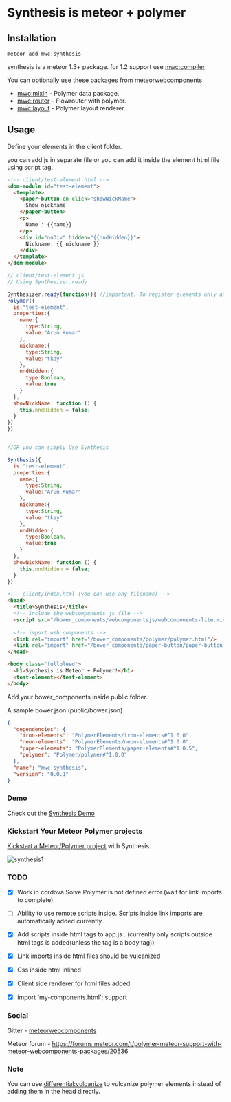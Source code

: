 # Synthesis is meteor + polymer


## Installation

`meteor add mwc:synthesis`

synthesis is a meteor 1.3+ package. for 1.2 support use [mwc:compiler](https://github.com/meteorwebcomponents/compiler)

You can optionally use these packages from meteorwebcomponents

* [mwc:mixin](https://github.com/meteorwebcomponents/mixin) -  Polymer data package.
* [mwc:router](https://github.com/meteorwebcomponents/router) - Flowrouter with polymer.
* [mwc:layout](https://github.com/meteorwebcomponents/layout) - Polymer layout renderer.

## Usage

Define your elements in the client folder.

you can add js in separate file or you can add it inside the element html file using script tag.


```html
<!-- client/test-element.html -->
<dom-module id="test-element">
  <template>
    <paper-button on-click="showNickName">
      Show nickname
    </paper-button>
    <p>
      Name : {{name}}
    </p>
    <div id="nnDiv" hidden="{{nndHidden}}">
      Nickname: {{ nickname }}
    </div>
  </template>
</dom-module>
```


```js
// client/test-element.js
// Using Synthesizer.ready

Synthesizer.ready(function(){ //important. To register elements only after the polymer import is ready
Polymer({
  is:"test-element",
  properties:{
    name:{
      type:String,
      value:"Arun Kumar"
    },
    nickname:{
      type:String,
      value:"tkay"
    },
    nndHidden:{
      type:Boolean,
      value:true
    }
  },
  showNickName: function () {
    this.nndHidden = false;
  }
})
})


//OR you can simply Use Synthesis

Synthesis({
  is:"test-element",
  properties:{
    name:{
      type:String,
      value:"Arun Kumar"
    },
    nickname:{
      type:String,
      value:"tkay"
    },
    nndHidden:{
      type:Boolean,
      value:true
    }
  },
  showNickName: function () {
    this.nndHidden = false;
  }
})


```

```html
<!-- client/index.html (you can use any filename) -->
<head>
  <title>Synthesis</title>
  <!-- include the webcomponents js file -->
  <script src="/bower_components/webcomponentsjs/webcomponents-lite.min.js"></script>
  
  <!-- import web components -->
  <link rel="import" href="/bower_components/polymer/polymer.html"/>
  <link rel="import" href="/bower_components/paper-button/paper-button.html"/>
</head>

<body class="fullbleed">
  <h1>Synthesis is Meteor + Polymer!</h1>
  <test-element></test-element>
</body>
```

Add your bower_components inside public folder.

A sample bower.json (public/bower.json)

```json
{
  "dependencies": {
    "iron-elements": "PolymerElements/iron-elements#^1.0.0",
    "neon-elements": "PolymerElements/neon-elements#^1.0.0",
    "paper-elements": "PolymerElements/paper-elements#^1.0.5",
    "polymer": "Polymer/polymer#^1.0.0"
  },
  "name": "mwc-synthesis",
  "version": "0.0.1"
}
```

### Demo
Check out the [Synthesis Demo](https://github.com/meteorwebcomponents/synthesis-demo)

### Kickstart Your Meteor Polymer projects
[Kickstart a Meteor/Polymer project](https://github.com/aruntk/kickstart-meteor-polymer) with Synthesis.

![synthesis1](https://cloud.githubusercontent.com/assets/6007432/14216652/9da7131a-f867-11e5-9f84-6dd75d60dd45.gif)

### TODO
- [x] Work in cordova.Solve Polymer is not defined error.(wait for link imports to complete)
- [ ] Ability to use remote scripts inside. Scripts inside link imports are automatically added currently.
- [x] Add scripts inside html tags to app.js . (currenlty only scripts outside html tags is added(unless the tag is a body tag))
- [x] Link imports inside html files should be vulcanized
- [x] Css inside html inlined
- [x] Client side renderer for html files added
- [x] import 'my-components.html'; support


### Social

Gitter - [meteorwebcomponents](https://gitter.im/aruntk/meteorwebcomponents?utm_source=share-link&utm_medium=link&utm_campaign=share-link)

Meteor forum - https://forums.meteor.com/t/polymer-meteor-support-with-meteor-webcomponents-packages/20536


### Note

You can use [differential:vulcanize](https://atmospherejs.com/differential/vulcanize) to vulcanize polymer elements instead of adding them in the head directly.


